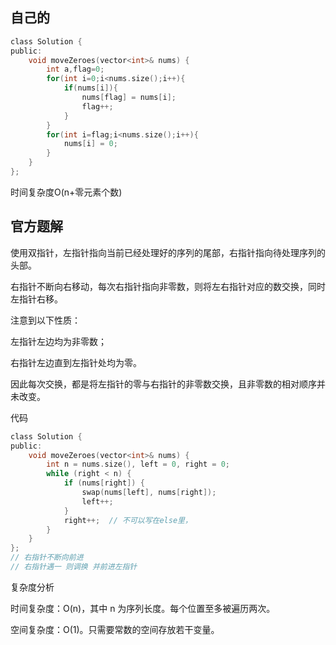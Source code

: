 ## 自己的

```c
class Solution {
public:
    void moveZeroes(vector<int>& nums) {
        int a,flag=0;
        for(int i=0;i<nums.size();i++){
            if(nums[i]){
                nums[flag] = nums[i];
                flag++;
            }
        }
        for(int i=flag;i<nums.size();i++){
            nums[i] = 0;
        }
    }
};
```

时间复杂度O(n+零元素个数)

## 官方题解

使用双指针，左指针指向当前已经处理好的序列的尾部，右指针指向待处理序列的头部。

右指针不断向右移动，每次右指针指向非零数，则将左右指针对应的数交换，同时左指针右移。

注意到以下性质：

左指针左边均为非零数；

右指针左边直到左指针处均为零。

因此每次交换，都是将左指针的零与右指针的非零数交换，且非零数的相对顺序并未改变。

代码

```c
class Solution {
public:
    void moveZeroes(vector<int>& nums) {
        int n = nums.size(), left = 0, right = 0;
        while (right < n) {
            if (nums[right]) {
                swap(nums[left], nums[right]);
                left++;
            }
            right++;  // 不可以写在else里，
        }
    }
};
// 右指针不断向前进
// 右指针遇一 则调换 并前进左指针
```



复杂度分析

时间复杂度：O(n)，其中 n 为序列长度。每个位置至多被遍历两次。

空间复杂度：O(1)。只需要常数的空间存放若干变量。

